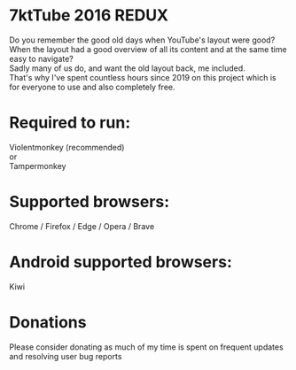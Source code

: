 # 7ktTube 2016 REDUX
Do you remember the good old days when YouTube's layout were good?  
When the layout had a good overview of all its content and at the same time easy to navigate?   
Sadly many of us do, and want the old layout back, me included.   
That's why I've spent countless hours since 2019 on this project which is for everyone to use and also completely free. 
  
# Required to run:
Violentmonkey (recommended)   
or    
Tampermonkey

# Supported browsers:
Chrome / Firefox / Edge / Opera / Brave

# Android supported browsers:
Kiwi

# Donations
Please consider donating as much of my time is spent on frequent updates and resolving user bug reports
